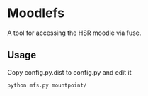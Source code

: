 Moodlefs
========
A tool for accessing the HSR moodle via fuse.

Usage
-----
Copy config.py.dist to config.py and edit it

    python mfs.py mountpoint/

